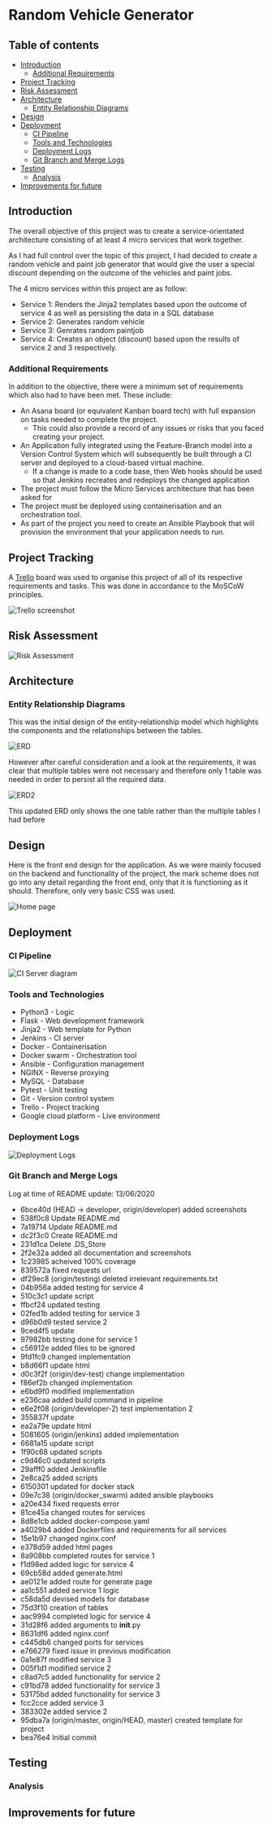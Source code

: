 # Random Vehicle Generator

## Table of contents
* [Introduction](#introduction)
  * [Additional Requirements](#additional-requirements)
* [Project Tracking](#project-tracking)
* [Risk Assessment](#risk-assessment)
* [Architecture](#architecture)
  * [Entity Relationship Diagrams](#entity-relationship-diagrams)
* [Design](#design)
* [Deployment](#deployment)
  * [CI Pipeline](#ci-pipeline)
  * [Tools and Technologies](#tools-and-technologies)
  * [Deployment Logs](#deployment-log)
  * [Git Branch and Merge Logs](#git-branch-and-merge-logs)
* [Testing](#testing)
  * [Analysis](#analysis)
* [Improvements for future](#improvements-for-future)

## Introduction

The overall objective of this project was to create a service-orientated architecture consisting of at least 4 micro services that work together.

As I had full control over the topic of this project, I had decided to create a random vehicle and paint job generator that would give the user a special discount depending on the outcome of the vehicles and paint jobs.

The 4 micro services within this project are as follow:

* Service 1: Renders the Jinja2 templates based upon the outcome of service 4 as well as persisting the data in a SQL database
* Service 2: Generates random vehicle
* Service 3: Genrates random paintjob
* Service 4: Creates an object (discount) based upon the results of service 2 and 3 respectively.

### Additional Requirements

In addition to the objective, there were a minimum set of requirements which also had to have been met. These include:

* An Asana board (or equivalent Kanban board tech) with full expansion on tasks needed to complete the project.
  * This could also provide a record of any issues or risks that you faced creating your project.
* An Application fully integrated using the Feature-Branch model into a Version Control System which will subsequently be built through a CI server and deployed to a cloud-based virtual machine.
  * If a change is made to a code base, then Web hooks should be used so that Jenkins recreates and redeploys the changed application
* The project must follow the Micro Services architecture that has been asked for
* The project must be deployed using containerisation and an orchestration tool.
* As part of the project you need to create an Ansible Playbook that will provision the environment that your application needs to run.

## Project Tracking

A [Trello][trello-link] board was used to organise this project of all of its respective requirements and tasks. This was done in accordance to the MoSCoW principles.

![Trello screenshot][trello-screenshot-link]

## Risk Assessment

![Risk Assessment][ra-link]

## Architecture

### Entity Relationship Diagrams

This was the initial design of the entity-relationship model which highlights the components and the relationships between the tables.

![ERD][erd-link]

However after careful consideration and a look at the requirements, it was clear that multiple tables were not necessary and therefore only 1 table was needed in order to persist all the required data.

![ERD2][erd2-link]

This updated ERD only shows the one table rather than the multiple tables I had before 

## Design

Here is the front end design for the application. As we were mainly focused on the backend and functionality of the project, the mark scheme does not go into any detail regarding the front end, only that it is functioning as it should. Therefore, only very basic CSS was used.

![Home page][home-screenshot]

## Deployment

### CI Pipeline

![CI Server diagram][ci-server]

### Tools and Technologies

* Python3 - Logic
* Flask - Web development framework
* Jinja2 - Web template for Python
* Jenkins - CI server
* Docker - Containerisation
* Docker swarm - Orchestration tool
* Ansible - Configuration management
* NGINX - Reverse proxying
* MySQL - Database
* Pytest - Unit testing
* Git - Version control system
* Trello - Project tracking
* Google cloud platform - Live environment

### Deployment Logs

![Deployment Logs][deploy-log]

### Git Branch and Merge Logs

Log at time of README update: 13/06/2020

* 6bce40d (HEAD -> developer, origin/developer) added screenshots
* 538f0c8 Update README.md
* 7a19714 Update README.md
* dc2f3c0 Create README.md
* 231d1ca Delete .DS_Store
* 2f2e32a added all documentation and screenshots
* 1c23985 acheived 100% coverage
* 839572a fixed requests url
* df29ec8 (origin/testing) deleted irrelevant requirements.txt
* 04b956a added testing for service 4
* 510c3c1 update script
* ffbcf24 updated testing
* 02fed1b added testing for service 3
* d96b0d9 tested service 2
* 9ced4f5 update
* 97982bb testing done for service 1
* c56912e added files to be ignored
* 9fd1fc9 changed implementation
* b8d66f1 update html
* d0c3f2f (origin/dev-test) change implementation
* f86ef2b changed implementation
* e6bd9f0 modified implementation
* e236caa added build command in pipeline
* e6e2f08 (origin/developer-2) test implementation 2
* 355837f update
* ea2a79e update html
* 5081605 (origin/jenkins) added implementation
* 6681a15 update script
* 1f90c68 updated scripts
* c9d46c0 updated scripts
* 29afff0 added Jenkinsfile
* 2e8ca25 added scripts
* 6150301 updated for docker stack
* 09e7c38 (origin/docker_swarm) added ansible playbooks
* a20e434 fixed requests error
* 81ce45a changed routes for services
* 8d8e1cb added docker-compose.yaml
* a4029b4 added Dockerfiles and requirements for all services
* 15e1b97 changed nginx.conf
* e378d59 added html pages
* 8a908bb completed routes for service 1
* f1d98ed added logic for service 4
* 69cb58d added generate.html
* ae0121e added route for generate page
* aa1c551 added service 1 logic
* c58da5d devised models for database
* 75d3f10 creation of tables
* aac9994 completed logic for service 4
* 31d28f6 added arguments to __init__.py
* 8631df6 added nginx.conf
* c445db6 changed ports for services
* e766279 fixed issue in previous modification
* 0a1e87f modified service 3
* 005f1d1 modified service 2
* c8ad7c5 added functionality for service 2
* c91bd78 added functionality for service 3
* 53175bd added functionality for service 3
* fcc2cce added service 3
* 383302e added service 2
* 95dba7a (origin/master, origin/HEAD, master) created template for project
* bea76e4 Initial commit

## Testing

### Analysis

## Improvements for future




[trello-link]: https://trello.com/b/oL2ikEds/sfia2-practical-project
[trello-screenshot-link]: https://github.com/HamzaYacub/QAC-Practical-Project/blob/developer/Documentation/screenshots/Trello.png
[erd-link]: https://github.com/HamzaYacub/QAC-Practical-Project/blob/developer/Documentation/screenshots/ERD%20diagram%20v1.png
[erd2-link]: https://github.com/HamzaYacub/QAC-Practical-Project/blob/developer/Documentation/screenshots/ERD%20diagram%20v2.png
[ra-link]: https://github.com/HamzaYacub/QAC-Practical-Project/blob/developer/Documentation/screenshots/Risk%20assessment.png
[deploy-log]: https://github.com/HamzaYacub/QAC-Practical-Project/blob/developer/Documentation/screenshots/Deployment%20activities.png
[ci-server]: https://github.com/HamzaYacub/QAC-Practical-Project/blob/developer/Documentation/screenshots/CI%20Pipeline.png
[home-screenshot]: https://github.com/HamzaYacub/QAC-Practical-Project/blob/developer/Documentation/screenshots/Home%20page.png
